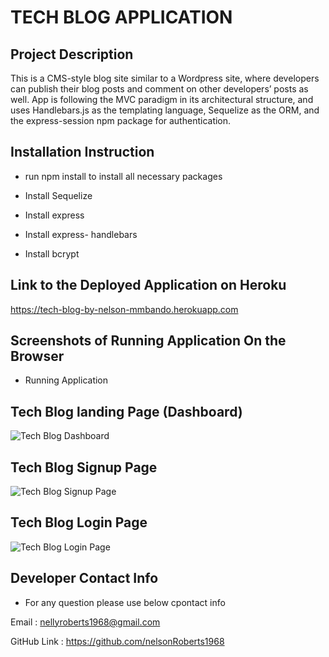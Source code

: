 # TECH BLOG APPLICATION

## Project Description

This is a CMS-style blog site similar to a Wordpress site, where developers can publish their 
blog posts and comment on other developers’ posts as well. App is following the MVC paradigm in its 
architectural structure, and uses Handlebars.js as the templating language, Sequelize as the ORM, 
and the express-session npm package for authentication.

## Installation Instruction

* run npm install to install all necessary packages

* Install Sequelize

* Install express

* Install express- handlebars

* Install bcrypt


## Link to the Deployed Application on Heroku

https://tech-blog-by-nelson-mmbando.herokuapp.com


## Screenshots of Running Application On the Browser

* Running Application 

## Tech Blog  landing Page (Dashboard)

![Tech Blog Dashboard](Tech-Blog/public/images/TechBlogDash.png)


## Tech Blog Signup Page

![Tech Blog Signup Page](Tech-Blog/public/images/TechBlogSignup.png)


## Tech Blog Login Page

![Tech Blog Login Page](Tech-Blog/public/images/TechBlogLogin.png)


## Developer Contact Info

* For any question please use below cpontact info

Email :  nellyroberts1968@gmail.com

GitHub Link : https://github.com/nelsonRoberts1968












